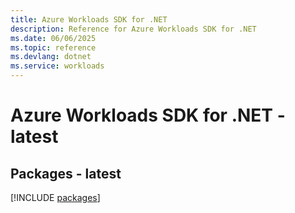 ```yaml
---
title: Azure Workloads SDK for .NET
description: Reference for Azure Workloads SDK for .NET
ms.date: 06/06/2025
ms.topic: reference
ms.devlang: dotnet
ms.service: workloads
---
```

# Azure Workloads SDK for .NET - latest
## Packages - latest
[!INCLUDE [packages](workloads-index.md)]